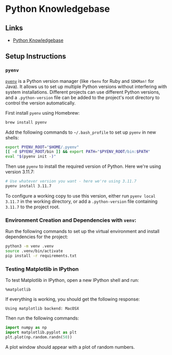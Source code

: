 # Python Knowledgebase

## Links

- [Python Knowledgebase](knowledgebase/README.md)


## Setup Instructions

### `pyenv`

[`pyenv`](https://github.com/pyenv/pyenv) is a Python version manager (like
`rbenv` for Ruby and `SDKMan!` for Java).  It allows us to set up multiple
Python versions without interfering with system installations.  Different
projects can use different Python versions, and a `.python-version` file can be
added to the project's root directory to control the version automatically.

First install `pyenv` using Homebrew:

```bash
brew install pyenv
```

Add the following commands to `~/.bash_profile` to set up `pyenv` in new shells:

```bash
export PYENV_ROOT="$HOME/.pyenv"
[[ -d $PYENV_ROOT/bin ]] && export PATH="$PYENV_ROOT/bin:$PATH"
eval "$(pyenv init -)"
```

Then use `pyenv` to install the required version of Python.  Here we're using
version 3.11.7:

```bash
# Use whatever version you want - here we're using 3.11.7
pyenv install 3.11.7
```

To configure a working copy to use this version, either run `pyenv local 3.11.7`
in the working directory, or add a `.python-version` file containing `3.11.7` to
the project root.


### Environment Creation and Dependencies with `venv`:

Run the following commands to set up the virtual environment and install
dependencies for the project:

```bash
python3 -m venv .venv
source .venv/bin/activate
pip install -r requirements.txt
```


### Testing Matplotlib in IPython

To test Matplotlib in IPython, open a new IPython shell and run:

```
%matplotlib
```

If everything is working, you should get the following response:

```
Using matplotlib backend: MacOSX
```

Then run the following commands:

```python
import numpy as np
import matplotlib.pyplot as plt
plt.plot(np.random.randn(50))
```

A plot window should appear with a plot of random numbers.
